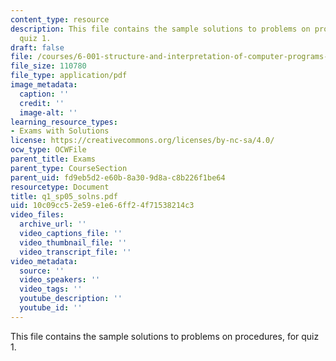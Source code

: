 ```yaml
---
content_type: resource
description: This file contains the sample solutions to problems on procedures, for
  quiz 1.
draft: false
file: /courses/6-001-structure-and-interpretation-of-computer-programs-spring-2005/10c09cc52e59e1e66ff24f71538214c3_q1_sp05_solns.pdf
file_size: 110780
file_type: application/pdf
image_metadata:
  caption: ''
  credit: ''
  image-alt: ''
learning_resource_types:
- Exams with Solutions
license: https://creativecommons.org/licenses/by-nc-sa/4.0/
ocw_type: OCWFile
parent_title: Exams
parent_type: CourseSection
parent_uid: fd9eb5d2-e60b-8a30-9d8a-c8b226f1be64
resourcetype: Document
title: q1_sp05_solns.pdf
uid: 10c09cc5-2e59-e1e6-6ff2-4f71538214c3
video_files:
  archive_url: ''
  video_captions_file: ''
  video_thumbnail_file: ''
  video_transcript_file: ''
video_metadata:
  source: ''
  video_speakers: ''
  video_tags: ''
  youtube_description: ''
  youtube_id: ''
---
```

This file contains the sample solutions to problems on procedures, for quiz 1.
